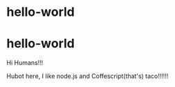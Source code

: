 # hello-world
# hello-world
Hi Humans!!!


Hubot here, I like node.js and Coffescript(that's)
taco!!!!!!
